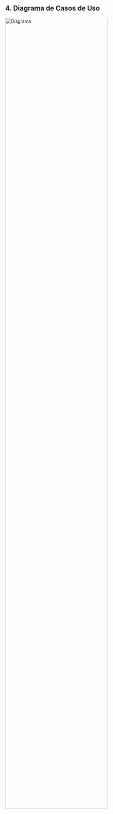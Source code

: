## 4. Diagrama de Casos de Uso
<p align="left">
  <img src="/img/DiagramaEspaçoCaseiro.drawio.png" alt="Diagrama" width="80%" height="80%">

</p>